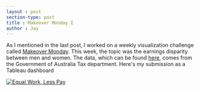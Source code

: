 ```yaml
---
layout : post
section-type: post
title : Makeover Monday I
author : Jay
---
```



As I mentioned in the last post, I worked on a weekly visualization challenge called <a href="https://makeovermonday.co.uk">Makeover Monday</a>.
This week, the topic was the earnings disparity between men and women. The data, which can be found <a href="http://www.makeovermonday.co.uk/data/">here</a>, comes from the Government of Australia Tax department.
Here's my submission as a Tableau dashboard

<div class='tableauPlaceholder' id='viz1483894320435' style='position: relative'><noscript><a href='https:&#47;&#47;jparchure.github.io&#47;'><img alt='Equal Work, Less Pay ' src='https:&#47;&#47;public.tableau.com&#47;static&#47;images&#47;Ge&#47;GenderPayDisparity&#47;Dashboard&#47;1_rss.png' style='border: none' /></a></noscript><object class='tableauViz'  style='display:none;'><param name='host_url' value='https%3A%2F%2Fpublic.tableau.com%2F' /> <param name='site_root' value='' /><param name='name' value='GenderPayDisparity&#47;Dashboard' /><param name='tabs' value='no' /><param name='toolbar' value='yes' /><param name='static_image' value='https:&#47;&#47;public.tableau.com&#47;static&#47;images&#47;Ge&#47;GenderPayDisparity&#47;Dashboard&#47;1.png' /> <param name='animate_transition' value='yes' /><param name='display_static_image' value='yes' /><param name='display_spinner' value='yes' /><param name='display_overlay' value='yes' /><param name='display_count' value='yes' /></object></div>                <script type='text/javascript'>                    var divElement = document.getElementById('viz1483894320435');                    var vizElement = divElement.getElementsByTagName('object')[0];                    if ( divElement.offsetWidth > 800 ) { vizElement.style.width='100%';vizElement.style.height=(divElement.offsetWidth*0.75)+'px';} else if ( divElement.offsetWidth > 500 ) { vizElement.style.width='100%';vizElement.style.height=(divElement.offsetWidth*0.75)+'px';} else { vizElement.style.width='100%';vizElement.style.height=(divElement.offsetWidth*1.77)+'px';}                     var scriptElement = document.createElement('script');                    scriptElement.src = 'https://public.tableau.com/javascripts/api/viz_v1.js';                    vizElement.parentNode.insertBefore(scriptElement, vizElement);                </script>
